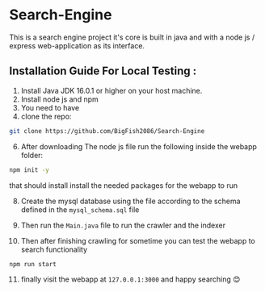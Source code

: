 # Search-Engine
This is a search engine project it's core is built in java and with a node js / express web-application as its interface.

##  Installation Guide For Local Testing :
1. Install Java JDK 16.0.1 or higher on your host machine.
2. Install node js and npm
3. You need to have 
4. clone the repo:
```bash
git clone https://github.com/BigFish2086/Search-Engine
```
6. After downloading The node js file run the following inside the webapp folder:
``` bash
npm init -y
```
that should install install the needed packages for the webapp to run

8. Create the mysql database using the file according to the schema defined in the `mysql_schema.sql` file

9. Then run the `Main.java` file to run the crawler and the indexer

10. Then after finishing crawling for sometime you can test the webapp to search functionality
```bash
npm run start
```

11. finally visit the webapp at `127.0.0.1:3000` and happy searching 😊
